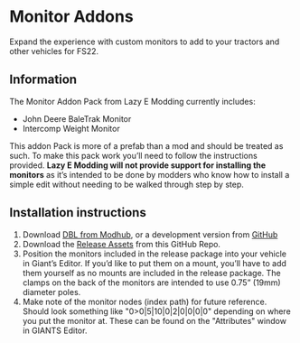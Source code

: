 # Monitor Addons
Expand the experience with custom monitors to add to your tractors and other vehicles for FS22. 
## Information

The Monitor Addon Pack from Lazy E Modding currently includes:
- John Deere BaleTrak Monitor
- Intercomp Weight Monitor

This addon Pack is more of a prefab than a mod and should be treated as such. To make this pack work you’ll need to follow the instructions provided. **Lazy E Modding will not provide support for installing the monitors** as it’s intended to be done by modders who know how to install a simple edit without needing to be walked through step by step. 

## Installation instructions
1. Download [DBL from Modhub](https://www.farming-simulator.com/mod.php?lang=en&country=us&mod_id=264698&title=fs2022), or a development version from [GitHub](https://github.com/jason0611/FS22_DashboardLive)
2. Download the [Release Assets]() from this GitHub Repo.
3. Position the monitors included in the release package into your vehicle in Giant’s Editor. If you’d like to put them on a mount, you’ll have to add them yourself as no mounts are included in the release package. The clamps on the back of the monitors are intended to use 0.75” (19mm) diameter poles.
4. Make note of the monitor nodes (index path) for future reference. Should look something like "0>0|5|10|0|2|0|0|0|0" depending on where you put the monitor at. These can be found on the "Attributes" window in GIANTS Editor. 

